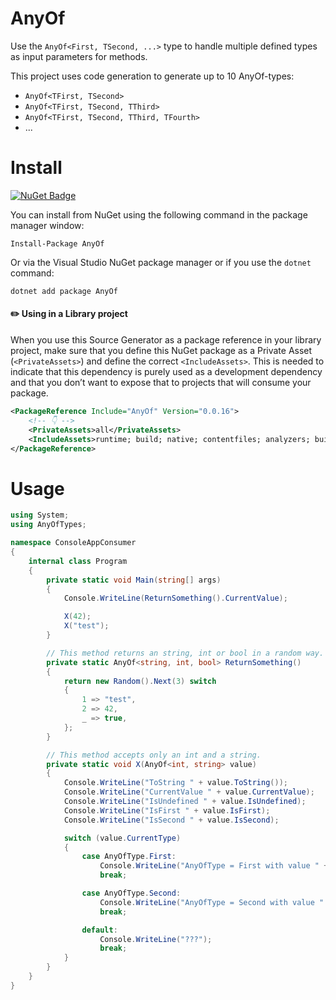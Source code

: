 # AnyOf
Use the `AnyOf<First, TSecond, ...>` type to handle multiple defined types as input parameters for methods.

This project uses code generation to generate up to 10 AnyOf-types:

- `AnyOf<TFirst, TSecond>`
- `AnyOf<TFirst, TSecond, TThird>`
- `AnyOf<TFirst, TSecond, TThird, TFourth>`
- ...

# Install
[![NuGet Badge](https://buildstats.info/nuget/AnyOf)](https://www.nuget.org/packages/AnyOf)

You can install from NuGet using the following command in the package manager window:

`Install-Package AnyOf`

Or via the Visual Studio NuGet package manager or if you use the `dotnet` command:

`dotnet add package AnyOf`

#### :pencil2: Using in a Library project
When you use this Source Generator as a package reference in your library project, make sure that you define this NuGet package as a Private Asset (`<PrivateAssets>`) and define the correct `<IncludeAssets>`. This is needed to indicate that this dependency is purely used as a development dependency and that you don’t want to expose that to projects that will consume your package.

``` xml
<PackageReference Include="AnyOf" Version="0.0.16">
    <!-- 👇 -->
    <PrivateAssets>all</PrivateAssets>
    <IncludeAssets>runtime; build; native; contentfiles; analyzers; buildtransitive</IncludeAssets>
</PackageReference>
```

# Usage
``` c#
using System;
using AnyOfTypes;

namespace ConsoleAppConsumer
{
    internal class Program
    {
        private static void Main(string[] args)
        {
            Console.WriteLine(ReturnSomething().CurrentValue);

            X(42);
            X("test");
        }

        // This method returns an string, int or bool in a random way.
        private static AnyOf<string, int, bool> ReturnSomething()
        {
            return new Random().Next(3) switch
            {
                1 => "test",
                2 => 42,
                _ => true,
            };
        }

        // This method accepts only an int and a string.
        private static void X(AnyOf<int, string> value)
        {
            Console.WriteLine("ToString " + value.ToString());
            Console.WriteLine("CurrentValue " + value.CurrentValue);
            Console.WriteLine("IsUndefined " + value.IsUndefined);
            Console.WriteLine("IsFirst " + value.IsFirst);
            Console.WriteLine("IsSecond " + value.IsSecond);

            switch (value.CurrentType)
            {
                case AnyOfType.First:
                    Console.WriteLine("AnyOfType = First with value " + value.First);
                    break;

                case AnyOfType.Second:
                    Console.WriteLine("AnyOfType = Second with value " + value.Second);
                    break;

                default:
                    Console.WriteLine("???");
                    break;
            }
        }
    }
}
```
